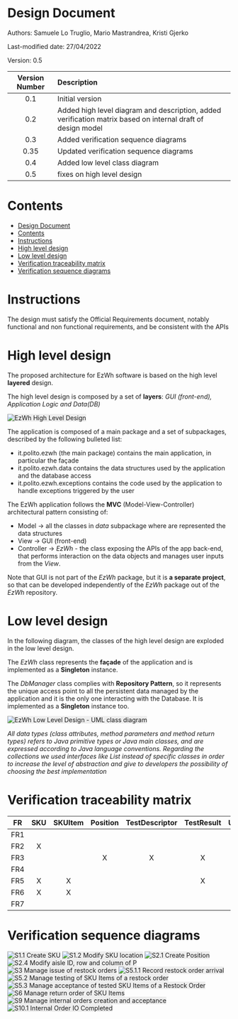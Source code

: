 # Design Document 


Authors: Samuele Lo Truglio, Mario Mastrandrea, Kristi Gjerko

Last-modified date: 27/04/2022

Version: 0.5


| Version Number | Description                                                                                                 |
| :------------: | :---------------------------------------------------------------------------------------------------------- |
|      0.1       | Initial version                                                                                             |
|      0.2       | Added high level diagram and description, added verification matrix based on internal draft of design model |
|      0.3       | Added verification sequence diagrams                                                                        |
|      0.35      | Updated verification sequence diagrams                                                                      |
|      0.4       | Added low level class diagram                                                                               |
|      0.5       | fixes on high level design                                                                                  |


# Contents

- [Design Document](#design-document)
- [Contents](#contents)
- [Instructions](#instructions)
- [High level design](#high-level-design)
- [Low level design](#low-level-design)
- [Verification traceability matrix](#verification-traceability-matrix)
- [Verification sequence diagrams](#verification-sequence-diagrams)


# Instructions

The design must satisfy the Official Requirements document, notably functional and non functional requirements, and be consistent with the APIs


# High level design 
The proposed architecture for EzWh software is based on the high level **layered** design. 

The high level design is composed by a set of **layers**: *GUI (front-end), Application Logic and Data(DB)*

<img src="./assets/design/high_level_diagram.png" alt="EzWh High Level Design" style="background-color:#eee">

The application is composed of a main package and a set of subpackages, described by the following bulleted list:

* it.polito.ezwh (the main package) contains the main application, in particular the façade
* it.polito.ezwh.data contains the data structures used by the application and the database access
* it.polito.ezwh.exceptions contains the code used by the application to handle exceptions triggered by the user

The EzWh application follows the **MVC** (Model-View-Controller) architectural pattern consisting of:
- Model -> all the classes in *data* subpackage where are represented the data structures
- View -> GUI (front-end)
- Controller -> *EzWh* - the class exposing the APIs of the app back-end, that performs interaction on the data objects and manages user inputs from the *View*.

Note that GUI is not part of the *EzWh* package, but it is **a separate project**, so that can be developed independently of the *EzWh* package out of the *EzWh* repository. 


# Low level design
In the following diagram, the classes of the high level design are exploded in the low level design.

The *EzWh* class represents the **façade** of the application and is implemented as a **Singleton** instance.

The *DbManager* class complies with **Repository Pattern**, so it represents the unique access point to all the persistent data managed by the application and it is the only one interacting with the Database. It is implemented as a **Singleton** instance too.

<img src="./assets/design/DesignDiagram.png" alt="EzWh Low Level Design - UML class diagram" style="background-color:#eee">

*All data types (class attributes, method parameters and method return types) refers to Java primitive types or Java main classes, and are expressed according to Java language conventions. Regarding the collections we used interfaces like List instead of specific classes in order to increase the level of abstraction and give to developers the possibility of choosing the best implementation*


# Verification traceability matrix

|  FR   |  SKU  | SKUItem | Position | TestDescriptor | TestResult | User  | RestockOrder | ReturnOrder | InternalOrder | Item  | EzWh  | DbManager |
| :---: | :---: | :-----: | :------: | :------------: | :--------: | :---: | :----------: | :---------: | :-----------: | :---: | :---: | :-------: |
|  FR1  |       |         |          |                |            |   X   |              |             |               |       |   X   |     X     |
|  FR2  |   X   |         |          |                |            |       |              |             |               |       |   X   |     X     |
|  FR3  |       |         |    X     |       X        |     X      |       |              |             |               |       |   X   |     X     |
|  FR4  |       |         |          |                |            |   X   |              |             |               |       |   X   |     X     |
|  FR5  |   X   |    X    |          |                |     X      |   X   |      X       |      X      |               |       |   X   |     X     |
|  FR6  |   X   |    X    |          |                |            |       |              |             |       X       |       |   X   |     X     |
|  FR7  |       |         |          |                |            |       |              |             |               |   X   |   X   |     X     |


# Verification sequence diagrams 

<img src="./assets/design/sequence_diagram/S1.1%20Create%20SKU.png" alt="S1.1 Create SKU" style="background-color:#eee">

<img src="./assets/design/sequence_diagram/S1.2%20Modify%20SKU%20location.png" alt="S1.2 Modify SKU location" style="background-color:#eee">

<img src="./assets/design/sequence_diagram/S2.1%20Create%20Position.png" alt="S2.1 Create Position" style="background-color:#eee">

<img src="./assets/design/sequence_diagram/S2.4%20Modify%20aisle%20ID%2C%20row%20and%20column%20of%20P.png" alt="S2.4 Modify aisle ID, row and column of P" style="background-color:#eee">

<img src="./assets/design/sequence_diagram/UC3%20%20Manage%20issue%20of%20restock%20orders.png" alt="S3 Manage issue of restock orders" style="background-color:#eee">

<img src="./assets/design/sequence_diagram/S5.1.1%20Record%20restock%20order%20arrival.png" alt="S5.1.1 Record restock order arrival" style="background-color:#eee">

<img src="./assets/design/sequence_diagram/UC5.2%20Manage%20testing%20of%20SKU%20Items%20of%20a%20restock%20Order.png" alt="S5.2 Manage testing of SKU Items of a restock order" style="background-color:#eee">

<img src="./assets/design/sequence_diagram/UC5.3%20Manage%20acceptance%20of%20tested%20SKU%20Items%20of%20a%20restock%20Order.png" alt="S5.3 Manage acceptance of tested SKU Items of a Restock Order" style="background-color:#eee">

<img src="./assets/design/sequence_diagram/UC6%20Manage%20return%20order%20of%20SKU%20items.png" alt="S6 Manage return order of SKU Items" style="background-color:#eee">

<img src="./assets/design/sequence_diagram/UC9%20Manage%20internal%20orders%20creation%20and%20acceptance.png" alt="S9 Manage internal orders creation and acceptance" style="background-color:#eee">

<img src="./assets/design/sequence_diagram/S10.1%20Internal%20Order%20IO%20Completed.png" alt="S10.1 Internal Order IO Completed" style="background-color:#eee">

